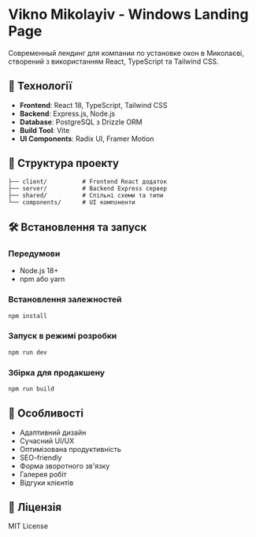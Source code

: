 # Vikno Mikolayiv - Windows Landing Page

Современный лендинг для компании по установке окон в Миколаєві, створений з використанням React, TypeScript та Tailwind CSS.

## 🚀 Технології

- **Frontend**: React 18, TypeScript, Tailwind CSS
- **Backend**: Express.js, Node.js
- **Database**: PostgreSQL з Drizzle ORM
- **Build Tool**: Vite
- **UI Components**: Radix UI, Framer Motion

## 📁 Структура проекту

```
├── client/          # Frontend React додаток
├── server/          # Backend Express сервер
├── shared/          # Спільні схеми та типи
└── components/      # UI компоненти
```

## 🛠️ Встановлення та запуск

### Передумови
- Node.js 18+
- npm або yarn

### Встановлення залежностей
```bash
npm install
```

### Запуск в режимі розробки
```bash
npm run dev
```

### Збірка для продакшену
```bash
npm run build
```

## 🌟 Особливості

- Адаптивний дизайн
- Сучасний UI/UX
- Оптимізована продуктивність
- SEO-friendly
- Форма зворотного зв'язку
- Галерея робіт
- Відгуки клієнтів

## 📝 Ліцензія

MIT License
